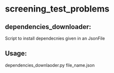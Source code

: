 # screening_test_problems

## dependencies_downloader: 
Script to install dependecnies given in an JsonFile
## Usage:
dependencies_downlaoder.py file_name.json


